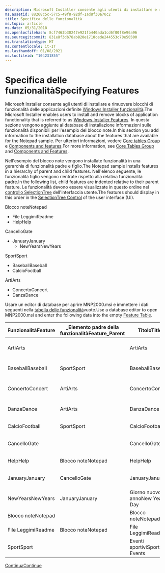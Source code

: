 ```yaml
---
description: Microsoft Installer consente agli utenti di installare e rimuovere blocchi di funzionalità delle applicazioni definite Windows Installer funzionalità.
ms.assetid: 88268c5c-57c5-49f8-92df-1ad8f30a70c2
title: Specifica delle funzionalità
ms.topic: article
ms.date: 05/31/2018
ms.openlocfilehash: 8cf7463b30247e921fb440ada1cd6f00f8e96a96
ms.sourcegitcommit: 831e8f3db78ab820e1710cede244553c70e50500
ms.translationtype: MT
ms.contentlocale: it-IT
ms.lasthandoff: 01/08/2021
ms.locfileid: "104231855"
---
```

# <a name="specifying-features"></a><span data-ttu-id="86cf7-103">Specifica delle funzionalità</span><span class="sxs-lookup"><span data-stu-id="86cf7-103">Specifying Features</span></span>

<span data-ttu-id="86cf7-104">Microsoft Installer consente agli utenti di installare e rimuovere blocchi di funzionalità delle applicazioni definite [Windows Installer funzionalità](windows-installer-features.md).</span><span class="sxs-lookup"><span data-stu-id="86cf7-104">The Microsoft Installer enables users to install and remove blocks of application functionality that is referred to as [Windows Installer Features](windows-installer-features.md).</span></span> <span data-ttu-id="86cf7-105">In questa sezione vengono aggiunte al database di installazione informazioni sulle funzionalità disponibili per l'esempio del blocco note.</span><span class="sxs-lookup"><span data-stu-id="86cf7-105">In this section you add information to the installation database about the features that are available for the Notepad sample.</span></span> <span data-ttu-id="86cf7-106">Per ulteriori informazioni, vedere [Core tables Group](core-tables-group.md) e [Components and features](components-and-features.md).</span><span class="sxs-lookup"><span data-stu-id="86cf7-106">For more information, see [Core Tables Group](core-tables-group.md) and [Components and Features](components-and-features.md).</span></span>

<span data-ttu-id="86cf7-107">Nell'esempio del blocco note vengono installate funzionalità in una gerarchia di funzionalità padre e figlio.</span><span class="sxs-lookup"><span data-stu-id="86cf7-107">The Notepad sample installs features in a hierarchy of parent and child features.</span></span> <span data-ttu-id="86cf7-108">Nell'elenco seguente, le funzionalità figlio vengono rientrate rispetto alla relativa funzionalità padre.</span><span class="sxs-lookup"><span data-stu-id="86cf7-108">In the following list, child features are indented relative to their parent feature.</span></span> <span data-ttu-id="86cf7-109">Le funzionalità devono essere visualizzate in questo ordine nel [controllo SelectionTree](selectiontree-control.md) dell'interfaccia utente.</span><span class="sxs-lookup"><span data-stu-id="86cf7-109">The features should display in this order in the [SelectionTree Control](selectiontree-control.md) of the user interface (UI).</span></span>

<span data-ttu-id="86cf7-110">Blocco note</span><span class="sxs-lookup"><span data-stu-id="86cf7-110">Notepad</span></span>

-   <span data-ttu-id="86cf7-111">File Leggimi</span><span class="sxs-lookup"><span data-stu-id="86cf7-111">Readme</span></span>
-   <span data-ttu-id="86cf7-112">Help</span><span class="sxs-lookup"><span data-stu-id="86cf7-112">Help</span></span>

<span data-ttu-id="86cf7-113">Cancello</span><span class="sxs-lookup"><span data-stu-id="86cf7-113">Gate</span></span>

-   <span data-ttu-id="86cf7-114">January</span><span class="sxs-lookup"><span data-stu-id="86cf7-114">January</span></span>
    -   <span data-ttu-id="86cf7-115">NewYears</span><span class="sxs-lookup"><span data-stu-id="86cf7-115">NewYears</span></span>

<span data-ttu-id="86cf7-116">Sport</span><span class="sxs-lookup"><span data-stu-id="86cf7-116">Sport</span></span>

-   <span data-ttu-id="86cf7-117">Baseball</span><span class="sxs-lookup"><span data-stu-id="86cf7-117">Baseball</span></span>
-   <span data-ttu-id="86cf7-118">Calcio</span><span class="sxs-lookup"><span data-stu-id="86cf7-118">Football</span></span>

<span data-ttu-id="86cf7-119">Arti</span><span class="sxs-lookup"><span data-stu-id="86cf7-119">Arts</span></span>

-   <span data-ttu-id="86cf7-120">Concerto</span><span class="sxs-lookup"><span data-stu-id="86cf7-120">Concert</span></span>
-   <span data-ttu-id="86cf7-121">Danza</span><span class="sxs-lookup"><span data-stu-id="86cf7-121">Dance</span></span>

<span data-ttu-id="86cf7-122">Usare un editor di database per aprire MNP2000.msi e immettere i dati seguenti nella [tabella delle funzionalità](feature-table.md)vuote.</span><span class="sxs-lookup"><span data-stu-id="86cf7-122">Use a database editor to open MNP2000.msi and enter the following data into the empty [Feature Table](feature-table.md).</span></span>



| <span data-ttu-id="86cf7-123">Funzionalità</span><span class="sxs-lookup"><span data-stu-id="86cf7-123">Feature</span></span>  | <span data-ttu-id="86cf7-124">\_Elemento padre della funzionalità</span><span class="sxs-lookup"><span data-stu-id="86cf7-124">Feature\_Parent</span></span> | <span data-ttu-id="86cf7-125">Titolo</span><span class="sxs-lookup"><span data-stu-id="86cf7-125">Title</span></span>         | <span data-ttu-id="86cf7-126">Descrizione</span><span class="sxs-lookup"><span data-stu-id="86cf7-126">Description</span></span>                | <span data-ttu-id="86cf7-127">Visualizza</span><span class="sxs-lookup"><span data-stu-id="86cf7-127">Display</span></span> | <span data-ttu-id="86cf7-128">Level</span><span class="sxs-lookup"><span data-stu-id="86cf7-128">Level</span></span> | <span data-ttu-id="86cf7-129">Directory\_</span><span class="sxs-lookup"><span data-stu-id="86cf7-129">Directory\_</span></span> | <span data-ttu-id="86cf7-130">Attributi</span><span class="sxs-lookup"><span data-stu-id="86cf7-130">Attributes</span></span> |
|----------|-----------------|---------------|----------------------------|---------|-------|-------------|------------|
| <span data-ttu-id="86cf7-131">Arti</span><span class="sxs-lookup"><span data-stu-id="86cf7-131">Arts</span></span>     |                 | <span data-ttu-id="86cf7-132">Arti</span><span class="sxs-lookup"><span data-stu-id="86cf7-132">Arts</span></span>          | <span data-ttu-id="86cf7-133">Eventi Arts in Red Park.</span><span class="sxs-lookup"><span data-stu-id="86cf7-133">Arts events at Red Park.</span></span>   | <span data-ttu-id="86cf7-134">20</span><span class="sxs-lookup"><span data-stu-id="86cf7-134">20</span></span>      | <span data-ttu-id="86cf7-135">3</span><span class="sxs-lookup"><span data-stu-id="86cf7-135">3</span></span>     | <span data-ttu-id="86cf7-136">NOTEPADDIR</span><span class="sxs-lookup"><span data-stu-id="86cf7-136">NOTEPADDIR</span></span>  | <span data-ttu-id="86cf7-137">0</span><span class="sxs-lookup"><span data-stu-id="86cf7-137">0</span></span>          |
| <span data-ttu-id="86cf7-138">Baseball</span><span class="sxs-lookup"><span data-stu-id="86cf7-138">Baseball</span></span> | <span data-ttu-id="86cf7-139">Sport</span><span class="sxs-lookup"><span data-stu-id="86cf7-139">Sport</span></span>           | <span data-ttu-id="86cf7-140">Baseball</span><span class="sxs-lookup"><span data-stu-id="86cf7-140">Baseball</span></span>      | <span data-ttu-id="86cf7-141">Partite di baseball</span><span class="sxs-lookup"><span data-stu-id="86cf7-141">Baseball Games</span></span>             | <span data-ttu-id="86cf7-142">17</span><span class="sxs-lookup"><span data-stu-id="86cf7-142">17</span></span>      | <span data-ttu-id="86cf7-143">3</span><span class="sxs-lookup"><span data-stu-id="86cf7-143">3</span></span>     | <span data-ttu-id="86cf7-144">SPORTDIR</span><span class="sxs-lookup"><span data-stu-id="86cf7-144">SPORTDIR</span></span>    | <span data-ttu-id="86cf7-145">32</span><span class="sxs-lookup"><span data-stu-id="86cf7-145">32</span></span>         |
| <span data-ttu-id="86cf7-146">Concerto</span><span class="sxs-lookup"><span data-stu-id="86cf7-146">Concert</span></span>  | <span data-ttu-id="86cf7-147">Arti</span><span class="sxs-lookup"><span data-stu-id="86cf7-147">Arts</span></span>            | <span data-ttu-id="86cf7-148">Concerto</span><span class="sxs-lookup"><span data-stu-id="86cf7-148">Concert</span></span>       | <span data-ttu-id="86cf7-149">Eventi del concerto in Red Park</span><span class="sxs-lookup"><span data-stu-id="86cf7-149">Concert events at Red Park</span></span> | <span data-ttu-id="86cf7-150">21</span><span class="sxs-lookup"><span data-stu-id="86cf7-150">21</span></span>      | <span data-ttu-id="86cf7-151">3</span><span class="sxs-lookup"><span data-stu-id="86cf7-151">3</span></span>     | <span data-ttu-id="86cf7-152">ARTSDIR</span><span class="sxs-lookup"><span data-stu-id="86cf7-152">ARTSDIR</span></span>     | <span data-ttu-id="86cf7-153">2</span><span class="sxs-lookup"><span data-stu-id="86cf7-153">2</span></span>          |
| <span data-ttu-id="86cf7-154">Danza</span><span class="sxs-lookup"><span data-stu-id="86cf7-154">Dance</span></span>    | <span data-ttu-id="86cf7-155">Arti</span><span class="sxs-lookup"><span data-stu-id="86cf7-155">Arts</span></span>            | <span data-ttu-id="86cf7-156">Danza</span><span class="sxs-lookup"><span data-stu-id="86cf7-156">Dance</span></span>         | <span data-ttu-id="86cf7-157">Eventi di danza nel Red Park</span><span class="sxs-lookup"><span data-stu-id="86cf7-157">Dance events at Red Park</span></span>   | <span data-ttu-id="86cf7-158">23</span><span class="sxs-lookup"><span data-stu-id="86cf7-158">23</span></span>      | <span data-ttu-id="86cf7-159">3</span><span class="sxs-lookup"><span data-stu-id="86cf7-159">3</span></span>     | <span data-ttu-id="86cf7-160">ARTSDIR</span><span class="sxs-lookup"><span data-stu-id="86cf7-160">ARTSDIR</span></span>     | <span data-ttu-id="86cf7-161">2</span><span class="sxs-lookup"><span data-stu-id="86cf7-161">2</span></span>          |
| <span data-ttu-id="86cf7-162">Calcio</span><span class="sxs-lookup"><span data-stu-id="86cf7-162">Football</span></span> | <span data-ttu-id="86cf7-163">Sport</span><span class="sxs-lookup"><span data-stu-id="86cf7-163">Sport</span></span>           | <span data-ttu-id="86cf7-164">Calcio</span><span class="sxs-lookup"><span data-stu-id="86cf7-164">Football</span></span>      | <span data-ttu-id="86cf7-165">Partite di calcio</span><span class="sxs-lookup"><span data-stu-id="86cf7-165">Football Games</span></span>             | <span data-ttu-id="86cf7-166">19</span><span class="sxs-lookup"><span data-stu-id="86cf7-166">19</span></span>      | <span data-ttu-id="86cf7-167">3</span><span class="sxs-lookup"><span data-stu-id="86cf7-167">3</span></span>     | <span data-ttu-id="86cf7-168">SPORTDIR</span><span class="sxs-lookup"><span data-stu-id="86cf7-168">SPORTDIR</span></span>    | <span data-ttu-id="86cf7-169">2</span><span class="sxs-lookup"><span data-stu-id="86cf7-169">2</span></span>          |
| <span data-ttu-id="86cf7-170">Cancello</span><span class="sxs-lookup"><span data-stu-id="86cf7-170">Gate</span></span>     |                 | <span data-ttu-id="86cf7-171">Cancello</span><span class="sxs-lookup"><span data-stu-id="86cf7-171">Gate</span></span>          | <span data-ttu-id="86cf7-172">Ricoveri del Red Park</span><span class="sxs-lookup"><span data-stu-id="86cf7-172">Red Park's Admissions</span></span>      | <span data-ttu-id="86cf7-173">6</span><span class="sxs-lookup"><span data-stu-id="86cf7-173">6</span></span>       | <span data-ttu-id="86cf7-174">3</span><span class="sxs-lookup"><span data-stu-id="86cf7-174">3</span></span>     | <span data-ttu-id="86cf7-175">NOTEPADDIR</span><span class="sxs-lookup"><span data-stu-id="86cf7-175">NOTEPADDIR</span></span>  | <span data-ttu-id="86cf7-176">0</span><span class="sxs-lookup"><span data-stu-id="86cf7-176">0</span></span>          |
| <span data-ttu-id="86cf7-177">Help</span><span class="sxs-lookup"><span data-stu-id="86cf7-177">Help</span></span>     | <span data-ttu-id="86cf7-178">Blocco note</span><span class="sxs-lookup"><span data-stu-id="86cf7-178">Notepad</span></span>         | <span data-ttu-id="86cf7-179">Help</span><span class="sxs-lookup"><span data-stu-id="86cf7-179">Help</span></span>          | <span data-ttu-id="86cf7-180">File della guida.</span><span class="sxs-lookup"><span data-stu-id="86cf7-180">Help file.</span></span>                 | <span data-ttu-id="86cf7-181">5</span><span class="sxs-lookup"><span data-stu-id="86cf7-181">5</span></span>       | <span data-ttu-id="86cf7-182">3</span><span class="sxs-lookup"><span data-stu-id="86cf7-182">3</span></span>     | <span data-ttu-id="86cf7-183">NOTEPADDIR</span><span class="sxs-lookup"><span data-stu-id="86cf7-183">NOTEPADDIR</span></span>  | <span data-ttu-id="86cf7-184">1</span><span class="sxs-lookup"><span data-stu-id="86cf7-184">1</span></span>          |
| <span data-ttu-id="86cf7-185">January</span><span class="sxs-lookup"><span data-stu-id="86cf7-185">January</span></span>  | <span data-ttu-id="86cf7-186">Cancello</span><span class="sxs-lookup"><span data-stu-id="86cf7-186">Gate</span></span>            | <span data-ttu-id="86cf7-187">January</span><span class="sxs-lookup"><span data-stu-id="86cf7-187">January</span></span>       | <span data-ttu-id="86cf7-188">Ammissioni di gennaio</span><span class="sxs-lookup"><span data-stu-id="86cf7-188">January Admissions</span></span>         | <span data-ttu-id="86cf7-189">10</span><span class="sxs-lookup"><span data-stu-id="86cf7-189">10</span></span>      | <span data-ttu-id="86cf7-190">3</span><span class="sxs-lookup"><span data-stu-id="86cf7-190">3</span></span>     | <span data-ttu-id="86cf7-191">MONDIno</span><span class="sxs-lookup"><span data-stu-id="86cf7-191">MONDIR</span></span>      | <span data-ttu-id="86cf7-192">2</span><span class="sxs-lookup"><span data-stu-id="86cf7-192">2</span></span>          |
| <span data-ttu-id="86cf7-193">NewYears</span><span class="sxs-lookup"><span data-stu-id="86cf7-193">NewYears</span></span> | <span data-ttu-id="86cf7-194">January</span><span class="sxs-lookup"><span data-stu-id="86cf7-194">January</span></span>         | <span data-ttu-id="86cf7-195">Giorno nuovo anno</span><span class="sxs-lookup"><span data-stu-id="86cf7-195">New Years Day</span></span> | <span data-ttu-id="86cf7-196">Ricoveri nuovi anni</span><span class="sxs-lookup"><span data-stu-id="86cf7-196">New Years Day Admissions</span></span>   | <span data-ttu-id="86cf7-197">11</span><span class="sxs-lookup"><span data-stu-id="86cf7-197">11</span></span>      | <span data-ttu-id="86cf7-198">3</span><span class="sxs-lookup"><span data-stu-id="86cf7-198">3</span></span>     | <span data-ttu-id="86cf7-199">HOLDIR</span><span class="sxs-lookup"><span data-stu-id="86cf7-199">HOLDIR</span></span>      | <span data-ttu-id="86cf7-200">2</span><span class="sxs-lookup"><span data-stu-id="86cf7-200">2</span></span>          |
| <span data-ttu-id="86cf7-201">Blocco note</span><span class="sxs-lookup"><span data-stu-id="86cf7-201">Notepad</span></span>  |                 | <span data-ttu-id="86cf7-202">Blocco note</span><span class="sxs-lookup"><span data-stu-id="86cf7-202">Notepad</span></span>       | <span data-ttu-id="86cf7-203">Editor blocco note</span><span class="sxs-lookup"><span data-stu-id="86cf7-203">Notepad Editor</span></span>             | <span data-ttu-id="86cf7-204">1</span><span class="sxs-lookup"><span data-stu-id="86cf7-204">1</span></span>       | <span data-ttu-id="86cf7-205">3</span><span class="sxs-lookup"><span data-stu-id="86cf7-205">3</span></span>     | <span data-ttu-id="86cf7-206">NOTEPADDIR</span><span class="sxs-lookup"><span data-stu-id="86cf7-206">NOTEPADDIR</span></span>  | <span data-ttu-id="86cf7-207">0</span><span class="sxs-lookup"><span data-stu-id="86cf7-207">0</span></span>          |
| <span data-ttu-id="86cf7-208">File Leggimi</span><span class="sxs-lookup"><span data-stu-id="86cf7-208">Readme</span></span>   | <span data-ttu-id="86cf7-209">Blocco note</span><span class="sxs-lookup"><span data-stu-id="86cf7-209">Notepad</span></span>         | <span data-ttu-id="86cf7-210">File Leggimi</span><span class="sxs-lookup"><span data-stu-id="86cf7-210">Readme</span></span>        | <span data-ttu-id="86cf7-211">File Leggimi</span><span class="sxs-lookup"><span data-stu-id="86cf7-211">Readme File</span></span>                | <span data-ttu-id="86cf7-212">3</span><span class="sxs-lookup"><span data-stu-id="86cf7-212">3</span></span>       | <span data-ttu-id="86cf7-213">3</span><span class="sxs-lookup"><span data-stu-id="86cf7-213">3</span></span>     | <span data-ttu-id="86cf7-214">NOTEPADDIR</span><span class="sxs-lookup"><span data-stu-id="86cf7-214">NOTEPADDIR</span></span>  | <span data-ttu-id="86cf7-215">0</span><span class="sxs-lookup"><span data-stu-id="86cf7-215">0</span></span>          |
| <span data-ttu-id="86cf7-216">Sport</span><span class="sxs-lookup"><span data-stu-id="86cf7-216">Sport</span></span>    |                 | <span data-ttu-id="86cf7-217">Eventi sportivi</span><span class="sxs-lookup"><span data-stu-id="86cf7-217">Sport Events</span></span>  | <span data-ttu-id="86cf7-218">Eventi sportivi al Red Park</span><span class="sxs-lookup"><span data-stu-id="86cf7-218">Sport Events at Red Park</span></span>   | <span data-ttu-id="86cf7-219">14</span><span class="sxs-lookup"><span data-stu-id="86cf7-219">14</span></span>      | <span data-ttu-id="86cf7-220">3</span><span class="sxs-lookup"><span data-stu-id="86cf7-220">3</span></span>     | <span data-ttu-id="86cf7-221">NOTEPADDIR</span><span class="sxs-lookup"><span data-stu-id="86cf7-221">NOTEPADDIR</span></span>  | <span data-ttu-id="86cf7-222">0</span><span class="sxs-lookup"><span data-stu-id="86cf7-222">0</span></span>          |



 

[<span data-ttu-id="86cf7-223">Continua</span><span class="sxs-lookup"><span data-stu-id="86cf7-223">Continue</span></span>](specifying-feature-component-relationships.md)

 

 



